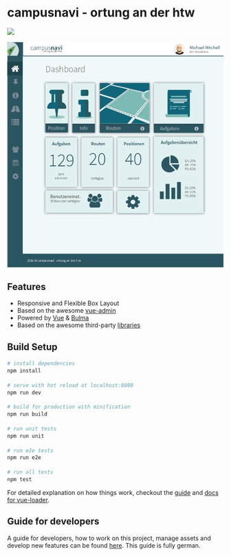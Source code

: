 # campusnavi - ortung an der htw
![](https://img.shields.io/badge/license-MIT-blue.svg)


![](screenshots/campusnavi-backend-pages.png)

## Features

* Responsive and Flexible Box Layout
* Based on the awesome [vue-admin][]
* Powered by [Vue][] & [Bulma][]
* Based on the awesome third-party [libraries](doc/dependencies.md)

## Build Setup

``` bash
# install dependencies
npm install

# serve with hot reload at localhost:8080
npm run dev

# build for production with minification
npm run build

# run unit tests
npm run unit

# run e2e tests
npm run e2e

# run all tests
npm test
```

For detailed explanation on how things work, checkout the [guide](http://vuejs-templates.github.io/webpack/) and [docs for vue-loader](http://vuejs.github.io/vue-loader).

## Guide for developers 

A guide for developers, how to work on this project, manage assets and develop new features can be found [here](doc/guide).
This guide is fully german.


[Vue]: http://vuejs.org
[Bulma]: http://bulma.io
[vue-admin]: https://github.com/fundon/vue-admin
